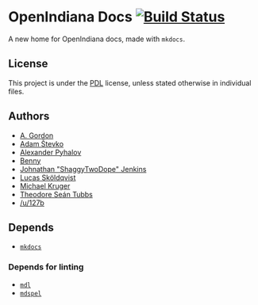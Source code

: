 # OpenIndiana Docs [![Build Status](https://travis-ci.org/OpenIndiana/oi-docs.svg?branch=master)](https://travis-ci.org/OpenIndiana/oi-docs)

A new home for OpenIndiana docs, made with ``mkdocs``.

## License

This project is under the [PDL](https://www.openoffice.org/licenses/PDL.html)
license, unless stated otherwise in individual files.

## Authors

- [A. Gordon](https://github.com/agordon)
- [Adam Števko](https://github.com/xen0l)
- [Alexander Pyhalov](https://github.com/pyhalov)
- [Benny](https://github.com/mebenn)
- [Johnathan "ShaggyTwoDope" Jenkins](https://github.com/shaggytwodope)
- [Lucas Sköldqvist](https://github.com/frusen)
- [Michael Kruger](https://github.com/makruger)
- [Theodore Seán Tubbs](https://github.com/AdrianKoshka)
- [/u/127b](https://www.reddit.com/user/127b)

## Depends

- [``mkdocs``](http://www.mkdocs.org/)

### Depends for linting

- [``mdl``](https://github.com/mivok/markdownlint)
- [``mdspel``](https://www.npmjs.com/package/markdown-spellcheck)

